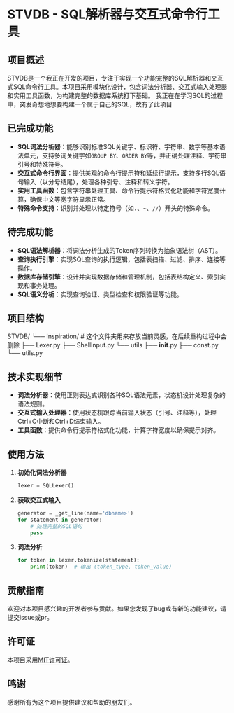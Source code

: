 # STVDB - SQL解析器与交互式命令行工具

## 项目概述
STVDB是一个我正在开发的项目，专注于实现一个功能完整的SQL解析器和交互式SQL命令行工具。本项目采用模块化设计，包含词法分析器、交互式输入处理器和实用工具函数，为构建完整的数据库系统打下基础。
我正在在学习SQL的过程中，突发奇想地想要构建一个属于自己的SQL，故有了此项目

## 已完成功能
- **SQL词法分析器**：能够识别标准SQL关键字、标识符、字符串、数字等基本语法单元，支持多词关键字如`GROUP BY`、`ORDER BY`等，并正确处理注释、字符串引号和特殊符号。
- **交互式命令行界面**：提供美观的命令行提示符和延续行提示，支持多行SQL语句输入（以分号结尾），处理各种引号、注释和转义字符。
- **实用工具函数**：包含字符串处理工具、命令行提示符格式化功能和字符宽度计算，确保中文等宽字符显示正常。
- **特殊命令支持**：识别并处理以特定符号（如`.`、`~`、`//`）开头的特殊命令。

## 待完成功能
- **SQL语法解析器**：将词法分析生成的Token序列转换为抽象语法树（AST）。
- **查询执行引擎**：实现SQL查询的执行逻辑，包括表扫描、过滤、排序、连接等操作。
- **数据库存储引擎**：设计并实现数据存储和管理机制，包括表结构定义、索引实现和事务处理。
- **SQL语义分析**：实现查询验证、类型检查和权限验证等功能。

## 项目结构
STVDB/
 └── Inspiration/ # 这个文件夹用来存放当前灵感，在后续重构过程中会删除
      ├── Lexer.py
      ├── ShellInput.py
      └── utils
            ├── __init__.py
            ├── const.py
            └── utils.py
## 技术实现细节
- **词法分析器**：使用正则表达式识别各种SQL语法元素，状态机设计处理复杂的语法规则。
- **交互式输入处理器**：使用状态机跟踪当前输入状态（引号、注释等），处理Ctrl+C中断和Ctrl+D结束输入。
- **工具函数**：提供命令行提示符格式化功能，计算字符宽度以确保提示对齐。

## 使用方法
1. **初始化词法分析器**
   ```python
   lexer = SQLLexer()
   ```

2. **获取交互式输入**
   ```python
   generator = _get_line(name='dbname>')
   for statement in generator:
       # 处理完整的SQL语句
       pass
   ```

3. **词法分析**
   ```python
   for token in lexer.tokenize(statement):
       print(token)  # 输出 (token_type, token_value)
   ```

## 贡献指南
欢迎对本项目感兴趣的开发者参与贡献。如果您发现了bug或有新的功能建议，请提交issue或pr。

## 许可证
本项目采用[MIT许可证](./LICENSE)。

## 鸣谢
感谢所有为这个项目提供建议和帮助的朋友们。
    
